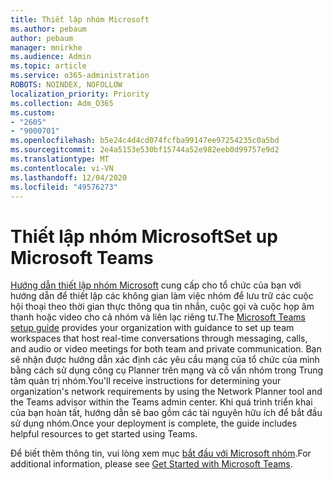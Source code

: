 ```yaml
---
title: Thiết lập nhóm Microsoft
ms.author: pebaum
author: pebaum
manager: mnirkhe
ms.audience: Admin
ms.topic: article
ms.service: o365-administration
ROBOTS: NOINDEX, NOFOLLOW
localization_priority: Priority
ms.collection: Adm_O365
ms.custom:
- "2605"
- "9000701"
ms.openlocfilehash: b5e24c4d4cd074fcfba99147ee97254235c0a5bd
ms.sourcegitcommit: 2e4a5153e530bf15744a52e982eeb0d99757e9d2
ms.translationtype: MT
ms.contentlocale: vi-VN
ms.lasthandoff: 12/04/2020
ms.locfileid: "49576273"
---
```

# <a name="set-up-microsoft-teams"></a><span data-ttu-id="e03a7-102">Thiết lập nhóm Microsoft</span><span class="sxs-lookup"><span data-stu-id="e03a7-102">Set up Microsoft Teams</span></span>

<span data-ttu-id="e03a7-103">[Hướng dẫn thiết lập nhóm Microsoft](https://aka.ms/teamsguidance) cung cấp cho tổ chức của bạn với hướng dẫn để thiết lập các không gian làm việc nhóm để lưu trữ các cuộc hội thoại theo thời gian thực thông qua tin nhắn, cuộc gọi và cuộc họp âm thanh hoặc video cho cả nhóm và liên lạc riêng tư.</span><span class="sxs-lookup"><span data-stu-id="e03a7-103">The  [Microsoft Teams setup guide](https://aka.ms/teamsguidance)  provides your organization with guidance to set up team workspaces that host real-time conversations through messaging, calls, and audio or video meetings for both team and private communication.</span></span> <span data-ttu-id="e03a7-104">Bạn sẽ nhận được hướng dẫn xác định các yêu cầu mạng của tổ chức của mình bằng cách sử dụng công cụ Planner trên mạng và cố vấn nhóm trong Trung tâm quản trị nhóm.</span><span class="sxs-lookup"><span data-stu-id="e03a7-104">You'll receive instructions for determining your organization's network requirements by using the Network Planner tool and the Teams advisor within the Teams admin center.</span></span> <span data-ttu-id="e03a7-105">Khi quá trình triển khai của bạn hoàn tất, hướng dẫn sẽ bao gồm các tài nguyên hữu ích để bắt đầu sử dụng nhóm.</span><span class="sxs-lookup"><span data-stu-id="e03a7-105">Once your deployment is complete, the guide includes helpful resources to get started using Teams.</span></span>

<span data-ttu-id="e03a7-106">Để biết thêm thông tin, vui lòng xem mục [bắt đầu với Microsoft nhóm](https://docs.microsoft.com/microsoftteams/get-started-with-teams-quick-start).</span><span class="sxs-lookup"><span data-stu-id="e03a7-106">For additional information, please see [Get Started with Microsoft Teams](https://docs.microsoft.com/microsoftteams/get-started-with-teams-quick-start).</span></span>
